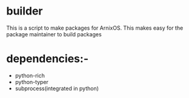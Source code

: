 # builder

This is a script to make packages for ArnixOS. This makes easy for the package maintainer to build packages

# dependencies:-

- python-rich
- python-typer
- subprocess(integrated in python)
